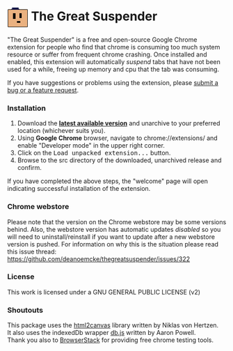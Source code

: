 # <img src="/src/img/icon48.png" align="absmiddle"> The Great Suspender

"The Great Suspender" is a free and open-source Google Chrome extension for people who find that chrome is consuming too much system resource or suffer from frequent chrome crashing. Once installed and enabled, this extension will automatically *suspend* tabs that have not been used for a while, freeing up memory and cpu that the tab was consuming.

If you have suggestions or problems using the extension, please [submit a bug or a feature request](https://github.com/deanoemcke/thegreatsuspender/issues/).

### Installation

1. Download the **[latest available version](https://github.com/deanoemcke/thegreatsuspender/releases/tag/v6.21)** and unarchive to your preferred location (whichever suits you).
2. Using **Google Chrome** browser, navigate to chrome://extensions/ and enable "Developer mode" in the upper right corner.
3. Click on the <kbd>Load unpacked extension...</kbd> button.
4. Browse to the src directory of the downloaded, unarchived release and confirm.

If you have completed the above steps, the "welcome" page will open indicating successful installation of the extension.

### Chrome webstore

Please note that the version on the Chrome webstore may be some versions behind. Also, the webstore version has automatic updates *disabled* so you will need to uninstall/reinstall if you want to update after a new webstore version is pushed. For information on why this is the situation please read this issue thread: https://github.com/deanoemcke/thegreatsuspender/issues/322

### License

This work is licensed under a GNU GENERAL PUBLIC LICENSE (v2)

### Shoutouts

This package uses the [html2canvas](https://github.com/niklasvh/html2canvas) library written by Niklas von Hertzen.  
It also uses the indexedDb wrapper [db.js](https://github.com/aaronpowell/db.js) written by Aaron Powell.  
Thank you also to [BrowserStack](https://www.browserstack.com) for providing free chrome testing tools.  
